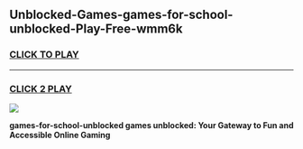
## Unblocked-Games-games-for-school-unblocked-Play-Free-wmm6k
<h3>
<a href="https://premium76.site?title=games-for-school-unblocked&ref=20M">CLICK TO PLAY</a></h3>
<hr>

<h3>
<a href="https://premium76.site?title=games-for-school-unblocked&ref=20M">CLICK 2 PLAY</a>
  
</h3>

<a href="https://premium76.site?title=games-for-school-unblocked&ref=19M"><img src="https://clearcache.store/games.png"></a>


**games-for-school-unblocked games unblocked: Your Gateway to Fun and Accessible Online Gaming**
